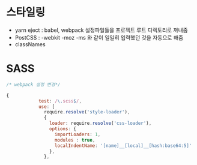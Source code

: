 # 스타일링

* yarn eject : babel, webpack 설정파일들을 프로젝트 루트 디렉토리로 꺼내줌
* PostCSS : -webkit -moz -ms 와 같이 일일히 입력했던 것을 자동으로 해줌
* classNames 


# SASS

```javascript
/* webpack 설정 변경*/

{
            test: /\.scss$/,
            use: [
              require.resolve('style-loader'),
              {
                loader: require.resolve('css-loader'),
                options: {
                  importLoaders: 1,
                  modules : true,
                  localIndentName: '[name]__[local]__[hash:base64:5]'
                },
              },
```

